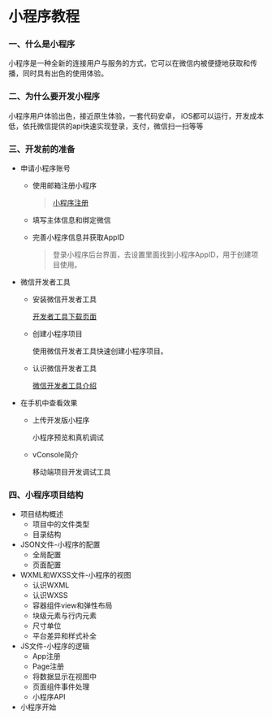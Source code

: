 # 小程序教程

### 一、什么是小程序

小程序是一种全新的连接用户与服务的方式，它可以在微信内被便捷地获取和传播，同时具有出色的使用体验。

### 二、为什么要开发小程序

小程序用户体验出色，接近原生体验，一套代码安卓， iOS都可以运行，开发成本低，依托微信提供的api快速实现登录，支付，微信扫一扫等等

### 三、开发前的准备

* 申请小程序账号

  * 使用邮箱注册小程序

    > [小程序注册](https://mp.weixin.qq.com/wxopen/waregister?action=step1)

  * 填写主体信息和绑定微信

  * 完善小程序信息并获取AppID

    > 登录小程序后台界面，去设置里面找到小程序AppID，用于创建项目使用。

* 微信开发者工具

  * 安装微信开发者工具

    [开发者工具下载页面](https://developers.weixin.qq.com/miniprogram/dev/devtools/download.html)

  * 创建小程序项目

    使用微信开发者工具快速创建小程序项目。

  * 认识微信开发者工具

    [微信开发者工具介绍](https://developers.weixin.qq.com/miniprogram/dev/devtools/devtools.html)

* 在手机中查看效果

  * 上传开发版小程序

    小程序预览和真机调试

  * vConsole简介

    移动端项目开发调试工具

### 四、小程序项目结构

* 项目结构概述
  * 项目中的文件类型
  * 目录结构
* JSON文件-小程序的配置
  * 全局配置
  * 页面配置
* WXML和WXSS文件-小程序的视图
  * 认识WXML
  * 认识WXSS
  * 容器组件view和弹性布局
  * 块级元素与行内元素
  * 尺寸单位
  * 平台差异和样式补全
* JS文件-小程序的逻辑
  * App注册
  * Page注册
  * 将数据显示在视图中
  * 页面组件事件处理
  * 小程序API
* 小程序开始



